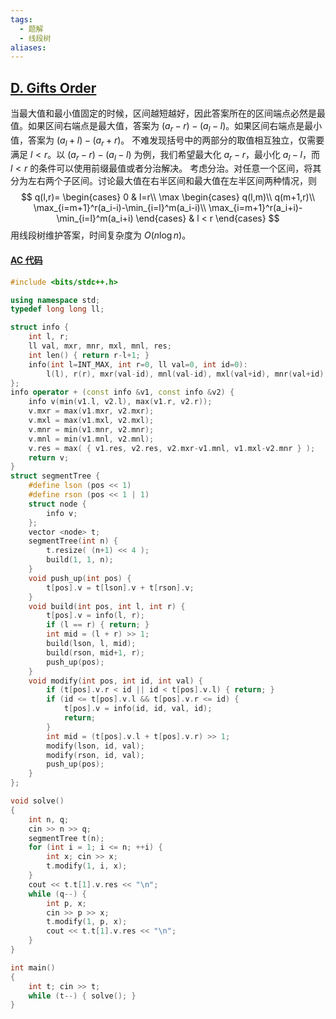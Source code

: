 ```yaml
---
tags:
  - 题解
  - 线段树
aliases:
---
```

## [D. Gifts Order](https://codeforces.com/contest/2057/problem/D)

当最大值和最小值固定的时候，区间越短越好，因此答案所在的区间端点必然是最值。如果区间右端点是最大值，答案为 $(a_r-r)-(a_l-l)$。如果区间右端点是最小值，答案为 $(a_l+l)-(a_r+r)$。
不难发现括号中的两部分的取值相互独立，仅需要满足 $l<r$。以 $(a_r-r)-(a_l-l)$ 为例，我们希望最大化 $a_r-r$，最小化 $a_l-l$，而 $l<r$ 的条件可以使用前缀最值或者分治解决。
考虑分治。对任意一个区间，将其分为左右两个子区间。讨论最大值在右半区间和最大值在左半区间两种情况，则
$$
q(l,r)=
\begin{cases}
0 & l=r\\
\max
	\begin{cases}
		q(l,m)\\
		q(m+1,r)\\
		\max_{i=m+1}^r(a_i-i)-\min_{i=l}^m(a_i-i)\\
		\max_{i=m+1}^r(a_i+i)-\min_{i=l}^m(a_i+i)
	\end{cases}
& l < r
\end{cases}
$$
用线段树维护答案，时间复杂度为 $O(n\log n)$。

#### [AC 代码](https://codeforces.com/contest/2057/submission/301041091)

```cpp
#include <bits/stdc++.h>

using namespace std;
typedef long long ll;

struct info {
    int l, r;
    ll val, mxr, mnr, mxl, mnl, res;
    int len() { return r-l+1; } 
    info(int l=INT_MAX, int r=0, ll val=0, int id=0):
        l(l), r(r), mxr(val-id), mnl(val-id), mxl(val+id), mnr(val+id), res(max(mxr-mnl, mxl-mnr)) {}  // 记得写默认值
};
info operator + (const info &v1, const info &v2) {
    info v(min(v1.l, v2.l), max(v1.r, v2.r));
    v.mxr = max(v1.mxr, v2.mxr);
    v.mxl = max(v1.mxl, v2.mxl);
    v.mnr = min(v1.mnr, v2.mnr);
    v.mnl = min(v1.mnl, v2.mnl);
    v.res = max( { v1.res, v2.res, v2.mxr-v1.mnl, v1.mxl-v2.mnr } );
    return v;
}
struct segmentTree {
    #define lson (pos << 1) 
    #define rson (pos << 1 | 1)
    struct node {
        info v;
    };
    vector <node> t;
    segmentTree(int n) {
        t.resize( (n+1) << 4 );
        build(1, 1, n);
    }
    void push_up(int pos) {
        t[pos].v = t[lson].v + t[rson].v;
    }
    void build(int pos, int l, int r) {
        t[pos].v = info(l, r);
        if (l == r) { return; }
        int mid = (l + r) >> 1;
        build(lson, l, mid);
        build(rson, mid+1, r);
        push_up(pos);
    }
    void modify(int pos, int id, int val) {
    	if (t[pos].v.r < id || id < t[pos].v.l) { return; }
        if (id <= t[pos].v.l && t[pos].v.r <= id) {
            t[pos].v = info(id, id, val, id);
            return;
        }
        int mid = (t[pos].v.l + t[pos].v.r) >> 1;
        modify(lson, id, val);
        modify(rson, id, val);
        push_up(pos);
    }
};

void solve()
{
    int n, q;
    cin >> n >> q;
    segmentTree t(n);
    for (int i = 1; i <= n; ++i) {
        int x; cin >> x;
        t.modify(1, i, x);
    }
    cout << t.t[1].v.res << "\n";
    while (q--) {
        int p, x;
        cin >> p >> x;
        t.modify(1, p, x);
        cout << t.t[1].v.res << "\n";
    }
}

int main()
{
    int t; cin >> t;
    while (t--) { solve(); }
}
```
